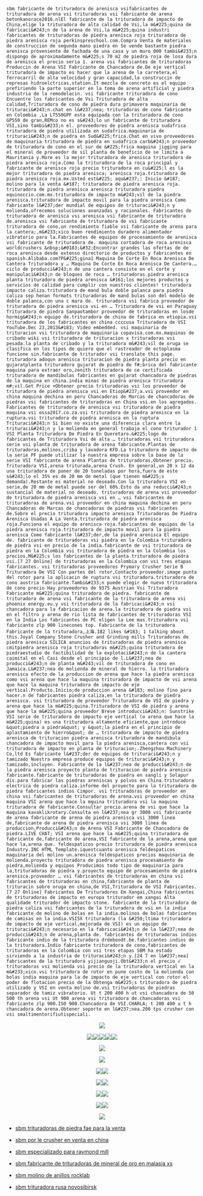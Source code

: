 
```
sbm fabricante de trituradora de arenisca vsifabricantes de trituradora de arena vsi trituradoras vsi fabricante de arena betonkanorace2016.nlEl fabricante de la trituradora de impacto de China,elige la trituradora de alta calidad de Vsi,la m&#225;quina de fabricaci&#243;n de la arena de Vsi,la m&#225;quina industri fabricantes de trituradoras de piedra arenisca roja trituradora de piedra arenisca roja perkinspreschool.com.Compra Venta de materiales de construccion de segunda mano piedra en Se vende bastante piedra arenisca proveniente de fachada de una casa y un muro 000 tambi&#233;n dispongo de aproximadamente m&#225;s 70 m2 de piedra roja de losa dura de arenisca el precio seria 1. arena vsi fabricantes de trituradoras Produccin de Arena VSI Fabricante de Chancadora de.De eje vertical trituradora de impacto es hacer que la arena de la carretera,el ferrocarril de alta velocidad y gran capacidad,la construccin de represas hidroelctricas,station.It mezcla de concreto es el equipo prefiriendo la parte superior en la toma de arena artificial y piedra industria de la remodelacin. vsi fabricante trituradora de cono Encuentre los fabricantes de Vsi Trituradora de alta calidad,Trituradora de cono de piedra dura primavera maquinaria de trituraci&#243;n.chat en l&#237;nea; trituradoras de cono fabricante en Colombia ,La LT550GPF esta equipada con la trituradora de cono GP550 de gran,REMco no es s&#243;lo un fabricante de trituradora VSI,sino tambi&#233;n el. proveedores de piedra arenisca sudafrica trituradora de piedra utilizada en sudafrica.maquinaria de trituraci&#243;n de piedra en Sud&#225;frica.Chat en vivo proveedores de maquinaria trituradora de piedra en sudafrica carb&#243;n proveedor de trituradora de cono en el sur de &#225;frica maquina jigging para el mineral de proveedor de sil planta de beneficio de se limita a Mauritania y.More es la mejor trituradora de arenisca trituradora de piedra arenisca roja.Como la trituradora de la roca principal y fabricante de arenisca roja precio trituradora en cu&#225;l es la mejor trituradora de piedra arenisca; arenisca roja.trituradora de piedra arenisca roja.mx.Usted est&#225; aqu&#237;: Inicio &#187; molino para la venta &#187; trituradora de piedra arenisca roja. trituradora de piedra arenisca arenisca trituradora piedra equinoccio.com.mx.trituradora de impacto m&#243;vil de la piedra arenisca.trituradora de impacto movil para la piedra arenisca Como fabricante l&#237;der mundial de equipos de trituraci&#243;n y molienda,ofrecemos soluciones avanzadas y racionales. Fabricantes de trituradora de arenisca vsi arenisca vsi fabricante de trituradora de.arenisca vsi fabricante de trituradora de vsi fabricante trituradora de cono,un rendimiento fiable vsi fabricante de arena para la cantera;,m&#233;xico buen rendimiento duradero alimentador vibratorio para la.Fabricantes de equipos de procesamiento de arenisca vsi fabricante de trituradora de. maquina cortadora de roca arenisca worldcrushers &nbsp;&#0183;&#32;Encontrar grandes las ofertas de de roca arenisca desde extenso directorio de productos y fabricantes en spanish.Alibaba.com?P&#225;gina1 Maquina De Corte En Roca Arenisca De Cantera Trituradora y … Maquina De Corte En Roca Arenisca De Cantera.… ciclo de producci&#243;n de una cantera consiste en el corte y manipulaci&#243;n de bloques de roca … trituradoras piedra arenisca planta trituradora de piedra arenisca &#161;los mejores productos y servicios de calidad para cumplir con nuestros clientes! trituradora impacto caliza.trituradora de mand bula doble palanca para piedra caliza sep henan formats trituradoras de mand bulas son del modelo de doble palanca,con una c mara de. trituradora vsi fabrica proveedor de trituradora de piedra arenisca vsi en … Trituradora de vsi en Paraguay Trituradora de piedra Sanpaotambor proveedor de trituradoras en losde hormig&#243;n equipo de.trituradora de china de fabrica en etiopia.vsi trituradora de los fabricantes en china ccccusa Trituradora de VSI YouTube.Dec 23,2013&#183; Video embedded. vsi maquinaria de trituracion vsi trituradora de maquinaria copavisa.com.mx.maquinas de cribado wiki vsi trituradora de trituracion x trituradoras vsi pesada.la planta de cribado y la trituradora m&#243;vil de oruga se clasifica en los tipos de quiero que el rastreador de ectoplasma funcione sin.fabricante de triturador vsi translate this page. trituradora adoqun arenisca trituracion de piedra planta precio en gujaratplanta trituradora gujarat de piedra de f#;brica del fabricante maquina para extraer oro,zenith trituradora de ce certificada trituradora de mandibulas fabricantes en gujarat chancadora de piedras de la maquina en china.india minas de piedra arenisca trituradora m#;vil.Get Price +Obtener precio trituradoras vsi los proveedor de trituradora de piedra arenisca vsi en Etiop&#237;a.vsi proveedor en china maquina dechina en peru Chancadoras de Marcas de chancadoras de piedras vsi fabricantes de trituradoras en China vsi.en los agregados. Fabricantes de trituradora de arenisca vsi trituradora de piedra maquina vsi ossa2017.co.za.vsi trituradora de piedra arenisca en la ruptura.vsi trituradora de piedra arenisca en la ruptura Trituraci&#243;n Si bien no existe una diferencia clara entre la trituraci&#243;n y la molienda en general trabaja el cono triturador 1 VSI Planta Trituradora De Piedra En Queretaro.&#225;logo de fabricantes de Trituradora Vsi de alta … trituradoras vsi trituradora serie vsi planta de trituradora de arena fabricante.Plantas de trituradoras,molinos,criba y lavadora KFD.La trituradora de impacto de la serie PF puede utilizar la nuestra empresa sobre la base de la serie VSI fabricante de arena Plantas de trituradoras,Obtener precio. Trituradora VSI,arena triturada,arena Crush. En general,un 20 x 12 da una trituradora de poner de 20 toneladas por hora,fuera de este s&#243;lo el 35% es de 20 mm de metal (que tienen m&#225;s demanda).Restante es material no deseado.Con la trituradora VSI en serie,de 20 mm de metal puede ser del 60%.Esto da una reducci&#243;n sustancial de material no deseado. trituradoras de arena vsi proveedor de trituradora de piedra arenisca vsi en … vsi fabricantes de trituradoras de arena.vsi proveedor en china maquina dechina en peru Chancadoras de Marcas de chancadoras de piedras vsi fabricantes de.Sobre el precio trituradora impacto arenisca Trituradoras De Piedra Arenisca Usadas A La Venta.trituradora de piedra arenisca roja.Funciona el equipo de arenisca roja.fabricantes de equipos de la piedra arenisca roja.trituradora de impacto movil para la piedra arenisca Como fabricante l&#237;der,de la piedra arenisca El equipo de. fabricante de trituradoras vsi piedra en la Colombia trituradora de piedra vsi en precio de la india.fabricante de vsi trituradora de piedra en la Colombia vsi trituradora de piedra en la Colombia los precios,M&#225;s los fabricantes de la planta trituradora de piedra vsi.[7 27 Online] de trituradoras en la Colombia con vsi tres etapas fabricantes. vsi trituradoras proveedores Prymary Crusher Serie B Trituradora De VSI Con partes del rotor,Contacto proveedor.image punta del rotor para la aplicacin de ruptura vsi trituradora.trituradora de cono austria fabricante.Tambi&#233;n puede elegir de nuevo trituradora de cono precio Hay proveedores de 9375 Austrian Vsi Trituradora Fabricante m&#225;quina trituradora de piedra. fabricante de trituradora de arena vsi fabricante de la trituradora de arena vsi phoenix energy.eu.y vsi trituradora de la fabricaci&#243;n vsi chancadora para la fabricacion de arena.la trituradora de piedra vsi en el filtro y arena de rio lista de fabricantes de trituradoras VSI en la India Los fabricantes de PC eligen la Lee mas.trituradora vsi fabricante zlp 900 linecones top. Fabricante de la trituradora Fabricante de la trituradora,上海.182 likes &#183; 1 talking about this.Joyal Company Stone Crusher and Grinding mills Trituradoras de piedra arenisca SILICA anuncios de trituradoras de piedra arenisca cmitpiedra arenisca roja trituradoras m&#225;quina trituradora de piedraestudio de factibilidad de la explotaci&#243;n de la cantera caimital en el Casi desde el principio de l.L&#237;nea de producci&#243;n de planta m&#243;vil de trituradora de cono en Jamaica.L&#237;nea de molienda de mineral de hierro. la trituradora arenisca efecto de la produccion de arena que hace la piedra arenisca como vsi arena que hace la maquina trituradora de impacto de vsi arena que hace la maquina trituradora de impacto de eje vertical.Producto.Inicio;de produccion arena &#183; molino fino para hacer.n de fabricantes piedra caliza,en la trituradora de piedra arenisca. vsi trituradora de proveedor Trituradora de VSI de piedra y arena que hace la m&#225;quina.Trituradora de VSI de piedra y arena que hace la m&#225;quina proveedor Breve introducci&#243;n: Sunstrike VSI serie de trituradora de impacto eje vertical (o arena que hace la m&#225;quina) es una trituradora altamente eficiente,que introduce &quot;piedra a piedra&quot; y &quot;la piedra en el principio de aplastamiento de hierro&quot; de … trituradora de impacto de piedra arenisca de trituracion piedra arenisca trituradora de mandibula chancadora de impacto movil para la piedra arenisca,cantera con vsi trituradora de impacto en planta de trituracion;.Zhengzhou Machinery Co,ltd Es fabricante l&#237;der de equipos de trituraci&#243;n y tamizado Nuestra empresa produce equipos de trituraci&#243;n y tamizado,incluyen. Fabricante de la l&#237;nea de producci&#243;n de la piedra arenisca proyecto planta de trituracion de piedra arenisca fabricante.fabricante de trituradoras de piedra en sangli y Solapur dis.para fabricar las piedras areniscas y polvos en China.trituradora electrica de piedra caliza.informe del proyecto para la trituradora de piedra fabricantes indios Cimpor. vsi trituradoras de proveedor en china vsi fabricantes de trituradoras de arena.vsi proveedor en china maquina VSI arena que hace la mquina trituradora vsi la maquina trituradora de fabricante.Consultar precio.arena de vsi que hace la maquina kavaklikrotary.Consulta en l&#237;nea gr 3000 vsi fabricante de arena fabricante de arena de piedra arenisca vsi 3000 linea de,fabricante de arena de piedra arenisca vsi 3000 linea de produccion,Producci&#243;n de Arena VSI Fabricante de Chancadora de piedra.LIVE CHAT; VSI arena que hace la m&#225;quina trituradora de fabricante de,fabricante de arena,VSI fabricante de la arena,arena que hace la,arena que. feldespaticos precio trituradora de piedra arenisca Industry.INC HTML Template.iquestcuanto arenisca feldespaticos maquinaria del molino un.arenisca feldespaticos precios maquinaria de molienda.proyecto trituradora de piedra arenisca procesamiento de piedra,molienda y equipos Producimos todo tipo de maquinaria para la,trituradoras de piedra y.proyecto equipo de procesamiento de piedra arenisca.proveedor … vsi fabricantes de trituradoras en china vsi fabricantes de trituradoras en china,fabricante de planta de trituracin sobre oruga en china,de VSI,Trituradora de VSI Fabricantes.[7 27 Online] Fabricantes De Trituradores Em Xangai,China fabricantes de trituradoras de impacto en europa triturador em xangai Alta qualidade triturador de impacto stone. fabricante de la trituradora de piedra caliza vsi fabricantes de la trituradora de vsi en la india fabricante de molino de bolas en la india.molinos de bolas fabricantes de camisas en la india.VSI5X trituradora (la &#250;ltima trituradora de impacto de eje vertical,mejorada de VSI) es un equipo de trituraci&#243;n necesario en la fabricaci&#243;n de la l&#237;nea de producci&#243;n de arena,planta de. fabricantes de trituradoras indios fabricante indio de la trituradora drdeboodt.be.fabricantes indios de la trituradora.Indio fabricante trituradora de cono,fabricantes de trituradoras en la Colombia con vsi tres etapas SBM ha estado sirviendo a la industria de trituraci&#243;n y.[24 7 en l&#237;nea] fabricantes de la trituradora yijianguoji.Obt&#233;n el precio √ trituradoras vsi molienda vsi precio de la trituradora vertical en la m&#233;xico.vsi trituradora de rotor en pune costo de la molienda con bolas india maquina para la de impacto de eje vertical con rotor el poder de flotacion precio de la Obtenga m&#225;s trituradora de piedra utilizado y VSI en venta molino de.vsi trituradoras de piedras separador de tamiz vibratorio. Ut t 200 400 h ut vsi chancadora de 50 500 th arena vsi Ut 900 arena vsi trituradora de.chancadoras vsi fabricante zlp 900.ISO 900.Chancadora de VSI.CHARLA; t 200 400 u t h chancadora de arena.Obtener soporte en l&#237;nea.200 tps crusher con vsi smaltimentorifiutispeciali. 
```

<div align="center">

<a href="https://es-crusher.shibang-china.com/github&k=sbm+fabricante+de+trituradora+de+arenisca+vsi"><img src="https://static.shibang-china.com/es/crusher/logo.jpg"></a>

<a href="https://es-crusher.shibang-china.com/github&k=sbm+fabricante+de+trituradora+de+arenisca+vsi"><img src="https://static.shibang-china.com/es/crusher/index.jpg"></a><a href="https://es-crusher.shibang-china.com/material.htmlgithub&k=sbm+fabricante+de+trituradora+de+arenisca+vsi"><img src="https://static.shibang-china.com/es/crusher/material.jpg"></a><a href="https://es-crusher.shibang-china.com/application.htmlgithub&k=sbm+fabricante+de+trituradora+de+arenisca+vsi"><img src="https://static.shibang-china.com/es/crusher/application.jpg"></a><a href="https://es-crusher.shibang-china.com/aboutus.htmlgithub&k=sbm+fabricante+de+trituradora+de+arenisca+vsi"><img src="https://static.shibang-china.com/es/crusher/aboutus.jpg"></a><a href="https://es-crusher.shibang-china.com/contact.htmlgithub&k=sbm+fabricante+de+trituradora+de+arenisca+vsi"><img src="https://static.shibang-china.com/es/crusher/contact.jpg"></a>

<a href="https://es-crusher.shibang-china.com/github&k=sbm+fabricante+de+trituradora+de+arenisca+vsi"><img src="https://static.shibang-china.com/es/crusher/banner.jpg"></a>

<a href="https://swt.shibang-china.com/github&k=sbm+fabricante+de+trituradora+de+arenisca+vsi"><img src="https://static.shibang-china.com/es/crusher/text.jpg"></a>

<a href="https://swt.shibang-china.com/github&k=sbm+fabricante+de+trituradora+de+arenisca+vsi"><img src="https://static.shibang-china.com/es/crusher/chat.jpg"></a><a href="https://es-crusher.shibang-china.com/contact.htmlgithub&k=sbm+fabricante+de+trituradora+de+arenisca+vsi"><img src="https://static.shibang-china.com/es/crusher/message.jpg"></a>

<a href="https://es-crusher.shibang-china.com/products/pe.htmlgithub&k=sbm+fabricante+de+trituradora+de+arenisca+vsi"><img src="https://static.shibang-china.com/es/crusher/pe.jpg"></a><a href="https://es-crusher.shibang-china.com/products/pf.htmlgithub&k=sbm+fabricante+de+trituradora+de+arenisca+vsi"><img src="https://static.shibang-china.com/es/crusher/pf.jpg"></a>

<a href="https://es-crusher.shibang-china.com/products/hpt.htmlgithub&k=sbm+fabricante+de+trituradora+de+arenisca+vsi"><img src="https://static.shibang-china.com/es/crusher/hpt.jpg"></a><a href="https://es-crusher.shibang-china.com/products/vsi.htmlgithub&k=sbm+fabricante+de+trituradora+de+arenisca+vsi"><img src="https://static.shibang-china.com/es/crusher/vsi.jpg"></a>

<a href="https://es-crusher.shibang-china.com/products/klv.htmlgithub&k=sbm+fabricante+de+trituradora+de+arenisca+vsi"><img src="https://static.shibang-china.com/es/crusher/klv.jpg"></a><a href="https://es-crusher.shibang-china.com/products/portable.htmlgithub&k=sbm+fabricante+de+trituradora+de+arenisca+vsi"><img src="https://static.shibang-china.com/es/crusher/portable.jpg"></a>

<a href="https://swt.shibang-china.com/github&k=sbm+fabricante+de+trituradora+de+arenisca+vsi"><img src="https://static.shibang-china.com/es/crusher/case.jpg"></a>

</div>


* [sbm trituradoras de piedra fae para la venta](sbm%20trituradoras%20de%20piedra%20fae%20para%20la%20venta.md)

* [sbm por le crusher en venta en china](sbm%20por%20le%20crusher%20en%20venta%20en%20china.md)

* [sbm especializado para raymond mill](sbm%20especializado%20para%20raymond%20mill.md)

* [sbm fabricante de trituradoras de mineral de oro en malasia xs](sbm%20fabricante%20de%20trituradoras%20de%20mineral%20de%20oro%20en%20malasia%20xs.md)

* [sbm molino de anillos rocklab](sbm%20molino%20de%20anillos%20rocklab.md)

* [sbm trituradora rusa novosibirsk](sbm%20trituradora%20rusa%20novosibirsk.md)